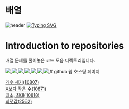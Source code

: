 # 배열

![header](https://capsule-render.vercel.app/api?type=egg&color=gradient&height=300&section=header&text=welcome%2&fontSize=50&desc=배열%20문제)
[![Typing SVG](https://readme-typing-svg.demolab.com?font=Fira+Code&pause=1000&color=93BDF7&background=203AFF00&random=false&width=435&lines=My+name+is+kimganghyeon)](https://git.io/typing-svg)

# Introduction to repositories   

배열 문제를 풀어놓은 코드 모음 디렉토리입니다.

 <a href="https://www.acmicpc.net/problem/10871">
   <img src ="https://github.com/do04200611/Baekjoon/assets/74278578/a447f94e-7b1d-41b2-ae09-5540c54eabdc">
</a>
<a href="https://www.acmicpc.net/problem/10807">
    <img src ="https://github.com/do04200611/Baekjoon/assets/74278578/c7705344-44ae-4193-821a-d8057d13461f">
</a>
<a href="https://www.acmicpc.net/problem/10810">
  <img src ="https://github.com/do04200611/Baekjoon/assets/74278578/91692efd-462a-4971-8f48-62832d74c476">
</a>
<a href="https://www.acmicpc.net/problem/3052">
      <img src ="https://github.com/do04200611/Baekjoon/assets/74278578/cc54f5ad-172c-4368-87eb-799b1d326cae">
      <img src ="https://github.com/do04200611/Baekjoon/assets/74278578/db5f6803-f7cd-4ecd-9a0a-7b278493514c">
</a>
<a href="https://www.acmicpc.net/problem/2562">
  <img src ="https://github.com/do04200611/Baekjoon/assets/74278578/eeef2377-06a0-4f61-a255-5b3ea5e2764e">
</a>
<a href="https://github.com/do04200611/Baekjoon/blob/main/%EC%B5%9C%EC%86%8C%2C%20%EC%B5%9C%EB%8C%80(10818)/Main.java">
<img src ="https://github.com/do04200611/Baekjoon/assets/74278578/d9e0392e-4966-49e2-bb5e-923dfdc4a8bf">
</a>
# github 웹 호스팅 페이지

<a href="https://do04200611.github.io/Baekjoon/%EB%B0%B0%EC%97%B4/%EA%B0%9C%EC%88%98%20%EC%84%B8%EA%B8%B0(10807)/index.html">개수 세기(10807)</a><br>
<a href="https://do04200611.github.io/Baekjoon/%EB%B0%B0%EC%97%B4/X%EB%B3%B4%EB%8B%A4%20%EC%9E%91%EC%9D%80%20%EC%88%98(10871)/index.html">X보다 작은 수(10871)</a><br>
<a href="https://do04200611.github.io/Baekjoon/%EB%B0%B0%EC%97%B4/%EC%B5%9C%EC%86%8C,%20%EC%B5%9C%EB%8C%80(10818)/index.html">최소, 최대(10818)</a><br>
<a href="https://do04200611.github.io/Baekjoon/%EB%B0%B0%EC%97%B4/%EC%B5%9C%EB%8C%93%EA%B0%92(2562)/index.html
">최댓값(2562)</a><br>

